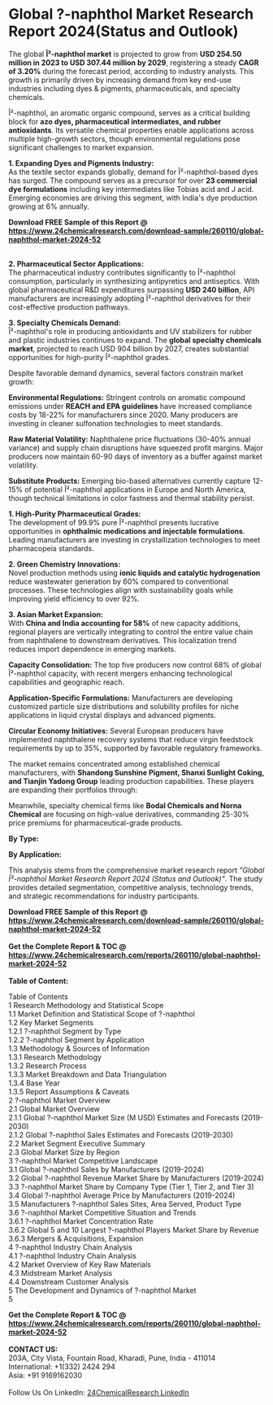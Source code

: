 <h1>Global ?-naphthol Market Research Report 2024(Status and Outlook)</h1><p>The global <strong>Î²-naphthol market</strong> is projected to grow from <strong>USD 254.50 million in 2023 to USD 307.44 million by 2029</strong>, registering a steady <strong>CAGR of 3.20%</strong> during the forecast period, according to industry analysts. This growth is primarily driven by increasing demand from key end-use industries including dyes &amp; pigments, pharmaceuticals, and specialty chemicals.</p><p>Î²-naphthol, an aromatic organic compound, serves as a critical building block for <strong>azo dyes, pharmaceutical intermediates, and rubber antioxidants</strong>. Its versatile chemical properties enable applications across multiple high-growth sectors, though environmental regulations pose significant challenges to market expansion.</p><p><strong>1. Expanding Dyes and Pigments Industry:</strong><br>
As the textile sector expands globally, demand for Î²-naphthol-based dyes has surged. The compound serves as a precursor for over <strong>23 commercial dye formulations</strong> including key intermediates like Tobias acid and J acid. Emerging economies are driving this segment, with India's dye production growing at 6% annually.

</p><div><b>Download FREE Sample of this Report @ 
            <a href="https://www.24chemicalresearch.com/download-sample/260110/global-naphthol-market-2024-52">
            https://www.24chemicalresearch.com/download-sample/260110/global-naphthol-market-2024-52</a></b></div><br><p><strong>2. Pharmaceutical Sector Applications:</strong><br>
The pharmaceutical industry contributes significantly to Î²-naphthol consumption, particularly in synthesizing antipyretics and antiseptics. With global pharmaceutical R&amp;D expenditures surpassing <strong>USD 240 billion</strong>, API manufacturers are increasingly adopting Î²-naphthol derivatives for their cost-effective production pathways.</p><p><strong>3. Specialty Chemicals Demand:</strong><br>
Î²-naphthol's role in producing antioxidants and UV stabilizers for rubber and plastic industries continues to expand. The <strong>global specialty chemicals market</strong>, projected to reach USD 904 billion by 2027, creates substantial opportunities for high-purity Î²-naphthol grades.</p><p>Despite favorable demand dynamics, several factors constrain market growth:</p><p><strong>Environmental Regulations:</strong> Stringent controls on aromatic compound emissions under <strong>REACH and EPA guidelines</strong> have increased compliance costs by 18-22% for manufacturers since 2020. Many producers are investing in cleaner sulfonation technologies to meet standards.</p><p><strong>Raw Material Volatility:</strong> Naphthalene price fluctuations (30-40% annual variance) and supply chain disruptions have squeezed profit margins. Major producers now maintain 60-90 days of inventory as a buffer against market volatility.</p><p><strong>Substitute Products:</strong> Emerging bio-based alternatives currently capture 12-15% of potential Î²-naphthol applications in Europe and North America, though technical limitations in color fastness and thermal stability persist.</p><p><strong>1. High-Purity Pharmaceutical Grades:</strong><br>
The development of 99.9% pure Î²-naphthol presents lucrative opportunities in <strong>ophthalmic medications and injectable formulations</strong>. Leading manufacturers are investing in crystallization technologies to meet pharmacopeia standards.</p><p><strong>2. Green Chemistry Innovations:</strong><br>
Novel production methods using <strong>ionic liquids and catalytic hydrogenation</strong> reduce wastewater generation by 60% compared to conventional processes. These technologies align with sustainability goals while improving yield efficiency to over 92%.</p><p><strong>3. Asian Market Expansion:</strong><br>
With <strong>China and India accounting for 58%</strong> of new capacity additions, regional players are vertically integrating to control the entire value chain from naphthalene to downstream derivatives. This localization trend reduces import dependence in emerging markets.</p><p><strong>Capacity Consolidation:</strong> The top five producers now control 68% of global Î²-naphthol capacity, with recent mergers enhancing technological capabilities and geographic reach.</p><p><strong>Application-Specific Formulations:</strong> Manufacturers are developing customized particle size distributions and solubility profiles for niche applications in liquid crystal displays and advanced pigments.</p><p><strong>Circular Economy Initiatives:</strong> Several European producers have implemented naphthalene recovery systems that reduce virgin feedstock requirements by up to 35%, supported by favorable regulatory frameworks.</p><p>The market remains concentrated among established chemical manufacturers, with <strong>Shandong Sunshine Pigment, Shanxi Sunlight Coking, and Tianjin Yadong Group</strong> leading production capabilities. These players are expanding their portfolios through:</p><p>Meanwhile, specialty chemical firms like <strong>Bodal Chemicals and Norna Chemical</strong> are focusing on high-value derivatives, commanding 25-30% price premiums for pharmaceutical-grade products.</p><p><strong>By Type:</strong></p><p><strong>By Application:</strong></p><p>This analysis stems from the comprehensive market research report <em>"Global Î²-naphthol Market Research Report 2024 (Status and Outlook)"</em>. The study provides detailed segmentation, competitive analysis, technology trends, and strategic recommendations for industry participants.</p><div><b>Download FREE Sample of this Report @ 
            <a href="https://www.24chemicalresearch.com/download-sample/260110/global-naphthol-market-2024-52">
            https://www.24chemicalresearch.com/download-sample/260110/global-naphthol-market-2024-52</a></b></div><br><div><b>Get the Complete Report & TOC @ 
            <a href="https://www.24chemicalresearch.com/reports/260110/global-naphthol-market-2024-52">
            https://www.24chemicalresearch.com/reports/260110/global-naphthol-market-2024-52</a></b></div><br>
            <b>Table of Content:</b><p>Table of Contents<br />
1 Research Methodology and Statistical Scope<br />
1.1 Market Definition and Statistical Scope of ?-naphthol<br />
1.2 Key Market Segments<br />
1.2.1 ?-naphthol Segment by Type<br />
1.2.2 ?-naphthol Segment by Application<br />
1.3 Methodology & Sources of Information<br />
1.3.1 Research Methodology<br />
1.3.2 Research Process<br />
1.3.3 Market Breakdown and Data Triangulation<br />
1.3.4 Base Year<br />
1.3.5 Report Assumptions & Caveats<br />
2 ?-naphthol Market Overview<br />
2.1 Global Market Overview<br />
2.1.1 Global ?-naphthol Market Size (M USD) Estimates and Forecasts (2019-2030)<br />
2.1.2 Global ?-naphthol Sales Estimates and Forecasts (2019-2030)<br />
2.2 Market Segment Executive Summary<br />
2.3 Global Market Size by Region<br />
3 ?-naphthol Market Competitive Landscape<br />
3.1 Global ?-naphthol Sales by Manufacturers (2019-2024)<br />
3.2 Global ?-naphthol Revenue Market Share by Manufacturers (2019-2024)<br />
3.3 ?-naphthol Market Share by Company Type (Tier 1, Tier 2, and Tier 3)<br />
3.4 Global ?-naphthol Average Price by Manufacturers (2019-2024)<br />
3.5 Manufacturers ?-naphthol Sales Sites, Area Served, Product Type<br />
3.6 ?-naphthol Market Competitive Situation and Trends<br />
3.6.1 ?-naphthol Market Concentration Rate<br />
3.6.2 Global 5 and 10 Largest ?-naphthol Players Market Share by Revenue<br />
3.6.3 Mergers & Acquisitions, Expansion<br />
4 ?-naphthol Industry Chain Analysis<br />
4.1 ?-naphthol Industry Chain Analysis<br />
4.2 Market Overview of Key Raw Materials<br />
4.3 Midstream Market Analysis<br />
4.4 Downstream Customer Analysis<br />
5 The Development and Dynamics of ?-naphthol Market <br />
5</p><div><b>Get the Complete Report & TOC @ 
            <a href="https://www.24chemicalresearch.com/reports/260110/global-naphthol-market-2024-52">
            https://www.24chemicalresearch.com/reports/260110/global-naphthol-market-2024-52</a></b></div><br><b>CONTACT US:</b><br>
            203A, City Vista, Fountain Road, Kharadi, Pune, India - 411014<br>
            International: +1(332) 2424 294<br>
            Asia: +91 9169162030 <br><br>
            Follow Us On LinkedIn: <a href="https://www.linkedin.com/company/24chemicalresearch/">24ChemicalResearch LinkedIn</a>